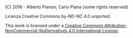 (C) 2018 - Alberto Pianon; Carlo Piana (some rights reserved)

Licenza Creative Commons by-ND-NC 4.0 unported.

This work is licensed under a [Creative Commons Attribution-NonCommercial-NoDerivatives 4.0 International License](http://creativecommons.org/licenses/by-nc-nd/4.0/).
